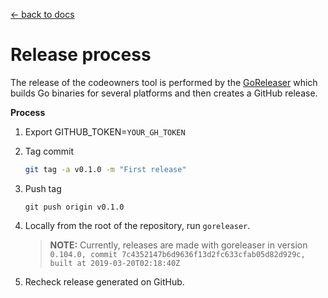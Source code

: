 [← back to docs](./README.md)

# Release process

The release of the codeowners tool is performed by the [GoReleaser](https://github.com/goreleaser/goreleaser) which builds Go binaries for several platforms and then creates a GitHub release.

**Process**

1. Export GITHUB_TOKEN=`YOUR_GH_TOKEN`

2. Tag commit 
   ```bash
   git tag -a v0.1.0 -m "First release"
   ```         

3. Push tag
    ```
    git push origin v0.1.0
    ```

4. Locally from the root of the repository, run `goreleaser`.
   >**NOTE:** Currently, releases are made with goreleaser in version `0.104.0, commit 7c4352147b6d9636f13d2fc633cfab05d82d929c, built at 2019-03-20T02:18:40Z`
   
5. Recheck release generated on GitHub. 
